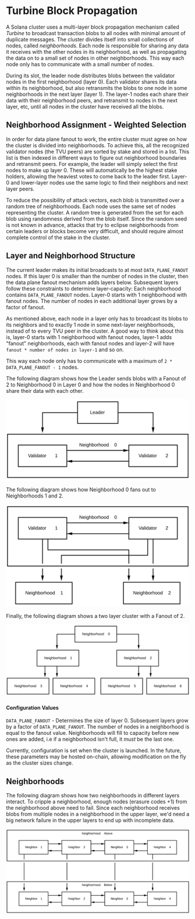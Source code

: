 # Turbine Block Propagation

A Solana cluster uses a multi-layer block propagation mechanism called *Turbine*
to broadcast transaction blobs to all nodes with minimal amount of duplicate
messages.  The cluster divides itself into small collections of nodes, called
*neighborhoods*. Each node is responsible for sharing any data it receives with
the other nodes in its neighborhood, as well as propagating the data on to a
small set of nodes in other neighborhoods.  This way each node only has to
communicate with a small number of nodes.

During its slot, the leader node distributes blobs between the validator nodes
in the first neighborhood (layer 0). Each validator shares its data within its
neighborhood, but also retransmits the blobs to one node in some neighborhoods
in the next layer (layer 1). The layer-1 nodes each share their data with their 
neighborhood peers, and retransmit to nodes in the next layer, etc, until all
nodes in the cluster have received all the blobs.

## Neighborhood Assignment - Weighted Selection

In order for data plane fanout to work, the entire cluster must agree on how the
cluster is divided into neighborhoods. To achieve this, all the recognized
validator nodes (the TVU peers) are sorted by stake and stored in a list. This
list is then indexed in different ways to figure out neighborhood boundaries and
retransmit peers. For example, the leader will simply select the first nodes to
make up layer 0. These will automatically be the highest stake holders, allowing
the heaviest votes to come back to the leader first. Layer-0 and lower-layer
nodes use the same logic to find their neighbors and next layer peers.

To reduce the possibility of attack vectors, each blob is transmitted over a
random tree of neighborhoods.  Each node uses the same set of nodes representing
the cluster.  A random tree is generated from the set for each blob using
randomness derived from the blob itself.  Since the random seed is not known in
advance, attacks that try to eclipse neighborhoods from certain leaders or
blocks become very difficult, and should require almost complete control of the
stake in the cluster.

## Layer and Neighborhood Structure

The current leader makes its initial broadcasts to at most `DATA_PLANE_FANOUT`
nodes. If this layer 0 is smaller than the number of nodes in the cluster, then
the data plane fanout mechanism adds layers below. Subsequent layers follow
these constraints to determine layer-capacity: Each neighborhood contains
`DATA_PLANE_FANOUT` nodes. Layer-0 starts with 1 neighborhood with fanout nodes.
The number of nodes in each additional layer grows by a factor of fanout.

As mentioned above, each node in a layer only has to broadcast its blobs to its
neighbors and to exactly 1 node in some next-layer neighborhoods, 
instead of to every TVU peer in the cluster. A good way to think about this is, 
layer-0 starts with 1 neighborhood with fanout nodes, layer-1 adds "fanout" 
neighborhoods, each with fanout nodes and layer-2 will have 
`fanout * number of nodes in layer-1` and so on.

This way each node only has to communicate with a maximum of `2 * DATA_PLANE_FANOUT - 1` nodes.

The following diagram shows how the Leader sends blobs with a Fanout of 2 to 
Neighborhood 0 in Layer 0 and how the nodes in Neighborhood 0 share their data
with each other.

<img alt="Leader sends blobs to Neighborhood 0 in Layer 0" src="img/data-plane-seeding.svg" class="center"/>

The following diagram shows how Neighborhood 0 fans out to Neighborhoods 1 and 2.

<img alt="Neighborhood 0 Fanout to Neighborhood 1 and 2" src="img/data-plane-fanout.svg" class="center"/>

Finally, the following diagram shows a two layer cluster with a Fanout of 2.

<img alt="Two layer cluster with a Fanout of 2" src="img/data-plane.svg" class="center"/>

#### Configuration Values

`DATA_PLANE_FANOUT` - Determines the size of layer 0. Subsequent
layers grow by a factor of `DATA_PLANE_FANOUT`.
The number of nodes in a neighborhood is equal to the fanout value.
Neighborhoods will fill to capacity before new ones are added, i.e if a
neighborhood isn't full, it _must_ be the last one.

Currently, configuration is set when the cluster is launched. In the future,
these parameters may be hosted on-chain, allowing modification on the fly as the
cluster sizes change.

## Neighborhoods

The following diagram shows how two neighborhoods in different layers interact.
To cripple a neighborhood, enough nodes (erasure codes +1) from the neighborhood 
above need to fail. Since each neighborhood receives blobs from multiple nodes 
in a neighborhood in the upper layer, we'd need a big network failure in the upper 
layers to end up with incomplete data.

<img alt="Inner workings of a neighborhood"
src="img/data-plane-neighborhood.svg" class="center"/>

